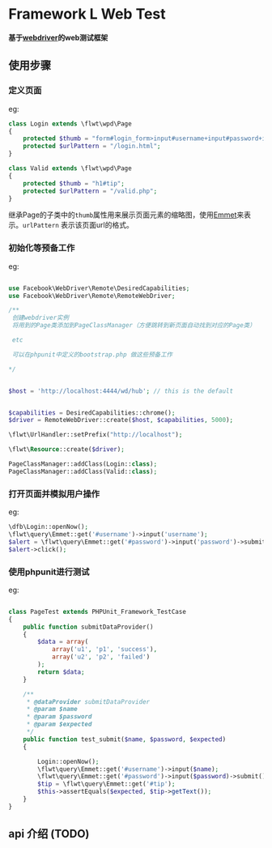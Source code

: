 # Framework L Web Test

**基于[webdriver](https://github.com/facebook/php-webdriver)的web测试框架**

## 使用步骤

### 定义页面

eg:
```php
class Login extends \flwt\wpd\Page
{
    protected $thumb = "form#login_form>input#username+input#password+input#submitBtn";
    protected $urlPattern = "/login.html";
}

class Valid extends \flwt\wpd\Page
{
    protected $thumb = "h1#tip";
    protected $urlPattern = "/valid.php";
}

```

继承Page的子类中的`thumb`属性用来展示页面元素的缩略图，使用[Emmet](http://docs.emmet.io/)来表示。`urlPattern` 表示该页面url的格式。

### 初始化等预备工作

eg:

```php

use Facebook\WebDriver\Remote\DesiredCapabilities;
use Facebook\WebDriver\Remote\RemoteWebDriver;

/**
 创建webdriver实例
 将用到的Page类添加到PageClassManager（方便跳转到新页面自动找到对应的Page类）

 etc

 可以在phpunit中定义的bootstrap.php 做这些预备工作

*/


$host = 'http://localhost:4444/wd/hub'; // this is the default


$capabilities = DesiredCapabilities::chrome();
$driver = RemoteWebDriver::create($host, $capabilities, 5000);

\flwt\UrlHandler::setPrefix("http://localhost");

\flwt\Resource::create($driver);

PageClassManager::addClass(Login::class);
PageClassManager::addClass(Valid::class);

```

### 打开页面并模拟用户操作
eg:
```php
\dfb\Login::openNow();
\flwt\query\Emmet::get('#username')->input('username');
$alert = \flwt\query\Emmet::get('#password')->input('password')->submit(1);
$alert->click();

```

### 使用phpunit进行测试

eg:

```php

class PageTest extends PHPUnit_Framework_TestCase
{
    public function submitDataProvider()
    {
        $data = array(
            array('u1', 'p1', 'success'),
            array('u2', 'p2', 'failed')
        );
        return $data;
    }

    /**
     * @dataProvider submitDataProvider
     * @param $name
     * @param $password
     * @param $expected
     */
    public function test_submit($name, $password, $expected)
    {

        Login::openNow();
        \flwt\query\Emmet::get('#username')->input($name);
        \flwt\query\Emmet::get('#password')->input($password)->submit();
        $tip = \flwt\query\Emmet::get('#tip');
        $this->assertEquals($expected, $tip->getText());
    }
}
```

## api 介绍 (TODO)


